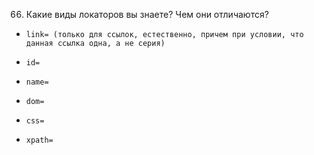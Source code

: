 66. Какие виды локаторов вы знаете? Чем они отличаются?

*     link= (только для ссылок, естественно, причем при условии, что данная ссылка одна, а не серия)
*     id=
*     name=
*     dom=
*     css=
*     xpath=
